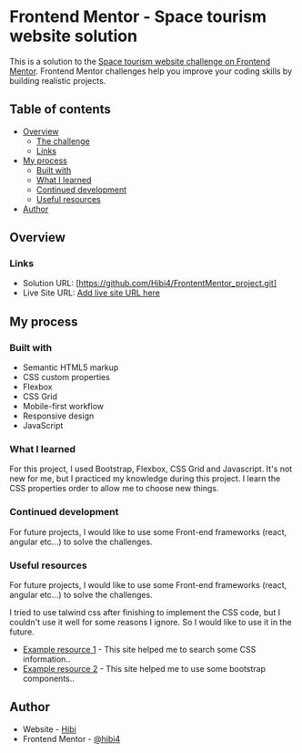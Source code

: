 # Frontend Mentor - Space tourism website solution

This is a solution to the [Space tourism website challenge on Frontend Mentor](https://www.frontendmentor.io/challenges/space-tourism-multipage-website-gRWj1URZ3). Frontend Mentor challenges help you improve your coding skills by building realistic projects. 

## Table of contents

- [Overview](#overview)
  - [The challenge](#the-challenge)
  - [Links](#links)
- [My process](#my-process)
  - [Built with](#built-with)
  - [What I learned](#what-i-learned)
  - [Continued development](#continued-development)
  - [Useful resources](#useful-resources)
- [Author](#author)

## Overview

### Links

- Solution URL: [https://github.com/Hibi4/FrontentMentor_project.git]
- Live Site URL: [Add live site URL here](https://your-live-site-url.com)

## My process

### Built with  

- Semantic HTML5 markup
- CSS custom properties
- Flexbox
- CSS Grid
- Mobile-first workflow
- Responsive design
- JavaScript

### What I learned

For this project, I used Bootstrap, Flexbox, CSS Grid and Javascript. It's not new for me, but I practiced my knowledge during this project. I learn the CSS properties order to allow me to choose new things.

### Continued development

For future projects, I would like to use some Front-end frameworks (react, angular etc...) to solve the challenges.

### Useful resources

For future projects, I would like to use some Front-end frameworks (react, angular etc...) to solve the challenges.

I tried to use talwind css after finishing to implement the CSS code, but I couldn't use it well for some reasons I ignore. So I would like to use it in the future.

- [Example resource 1](https://www.w3schools.com/howto/tryit.asp?filename=tryhow_js_active_element) - This site helped me to search some CSS information..
- [Example resource 2](https://getbootstrap.com/docs/5.2/utilities/colors/) - This site helped me to use some bootstrap components..

## Author

- Website - [Hibi](https://portfolio-ousmane.vercel.app/en/)
- Frontend Mentor - [@hibi4](https://www.frontendmentor.io/profile/yourusername)